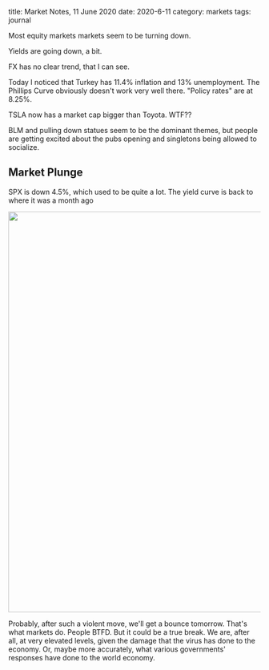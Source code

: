 title: Market Notes, 11 June 2020
date: 2020-6-11
category: markets
tags: journal




Most equity markets markets seem to be turning down.


Yields are going down, a bit.


FX has no clear trend, that I can see.


Today I noticed that Turkey has 11.4% inflation and 13% unemployment. 
The Phillips Curve obviously doesn't work very well there.
"Policy rates" are at 8.25%.


TSLA now has a market cap bigger than Toyota. WTF??


BLM and pulling down statues seem to be the dominant themes, but people are getting excited about the pubs opening and singletons being allowed to socialize.


## Market Plunge


SPX is down 4.5%, which used to be quite a lot. The yield curve is back to where it was a month ago


<img src="{attach}11JuneYC.png" width="800px" caption="image via koyfin.com">




Probably, after such a violent move, we'll get a bounce tomorrow. That's what markets do. 
People BTFD. But it could be a true break. 
We are, after all, at very elevated levels, given the damage that the virus has done to the economy.
Or, maybe more accurately, what various governments' responses have done to the world economy.

